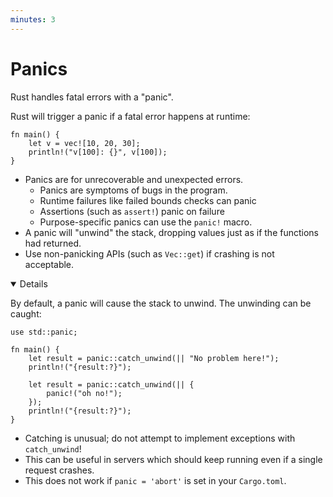 ```yaml
---
minutes: 3
---
```


# Panics

Rust handles fatal errors with a "panic".

Rust will trigger a panic if a fatal error happens at runtime:

```rust,editable,should_panic
fn main() {
    let v = vec![10, 20, 30];
    println!("v[100]: {}", v[100]);
}
```

- Panics are for unrecoverable and unexpected errors.
  - Panics are symptoms of bugs in the program.
  - Runtime failures like failed bounds checks can panic
  - Assertions (such as `assert!`) panic on failure
  - Purpose-specific panics can use the `panic!` macro.
- A panic will "unwind" the stack, dropping values just as if the functions had
  returned.
- Use non-panicking APIs (such as `Vec::get`) if crashing is not acceptable.

<details open='true'>

By default, a panic will cause the stack to unwind. The unwinding can be caught:

```rust,editable
use std::panic;

fn main() {
    let result = panic::catch_unwind(|| "No problem here!");
    println!("{result:?}");

    let result = panic::catch_unwind(|| {
        panic!("oh no!");
    });
    println!("{result:?}");
}
```

- Catching is unusual; do not attempt to implement exceptions with
  `catch_unwind`!
- This can be useful in servers which should keep running even if a single
  request crashes.
- This does not work if `panic = 'abort'` is set in your `Cargo.toml`.

</details>
